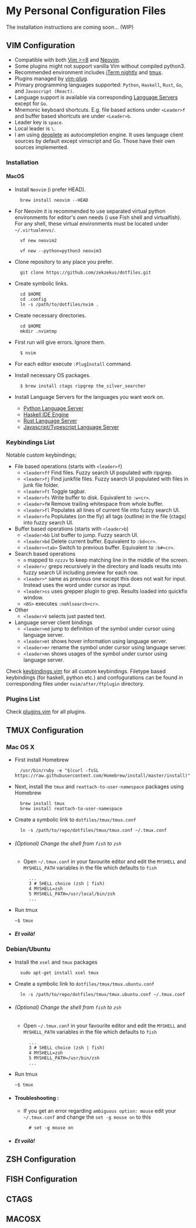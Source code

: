 # My Personal Configuration Files

The installation instructions are coming soon... (WIP)

## VIM Configuration

* Compatible with both [Vim >=8](https://www.vim.org/) and [Neovim](https://neovim.io/).
* Some plugins might not support vanilla Vim without compiled python3.
* Recommended environment includes [iTerm nightly](https://www.iterm2.com/downloads/nightly) and [tmux](https://tmux.github.io/).
* Plugins managed by [vim-plug](https://github.com/junegunn/vim-plug).
* Primary programming languages supported: `Python`, `Haskell`, `Rust`, `Go`, and `Javascript (React)`.
* Language support is available via corresponding [Language Servers](https://microsoft.github.io/language-server-protocol/implementors/servers/) except for `Go`.
* Mnemonic keyboard shortcuts. E.g. file based actions under `<Leader>f` and buffer based shortcuts are under `<Leader>b`.
* Leader key is `space`.
* Local leader is `\`.
* I am using [deoplete](https://github.com/Shougo/deoplete.nvim/) as autocompletion engine. It uses language client sources by default except vimscript and Go. Those have their own sources implemented.

### Installation

#### MacOS

* Install `Neovim` (i prefer HEAD).
        
        brew install neovim --HEAD

* For Neovim it is recommended to use separated virtual python environments for
  editor's own needs (i use Fish shell and virtualfish). For any shell, these
  virtual environments must be located under `~/.virtualenvs/`.

        vf new neovim2

        vf new --python=python3 neovim3

* Clone repository to any place you prefer.

        git clone https://github.com/zekzekus/dotfiles.git

* Create symbolic links.

        cd $HOME
        cd .config
        ln -s /path/to/dotfiles/nvim .

* Create necessary directories.

        cd $HOME
        mkdir .nvimtmp

* First run will give errors. Ignore them.

        $ nvim

* For each editor execute `:PlugInstall` command.

* Install necessary OS packages.

        $ brew install ctags ripgrep the_silver_searcher

* Install Language Servers for the languages you want work on.
    * [Python Language Server](https://github.com/palantir/python-language-server)
    * [Haskell IDE Engine](https://github.com/haskell/haskell-ide-engine)
    * [Rust Language Server](https://github.com/rust-lang-nursery/rls)
    * [Javascript/Typescript Language Server](https://github.com/sourcegraph/javascript-typescript-langserver)

### Keybindings List

Notable custom keybindings;

* File based operations (starts with `<leader>f`)
    * `<leader>ff` Find files. Fuzzy search UI populated with ripgrep.
    * `<leader>fj` Find junkfile files. Fuzzy search UI populated with files in junk file folder.
    * `<leader>ft` Toggle tagbar.
    * `<leader>fs` Write buffer to disk. Equivalent to `:w<cr>`.
    * `<leader>fW` Remove trailing whitespace from whole buffer.
    * `<leader>fl` Populates all lines of current file into fuzzy search UI.
    * `<leader>fo` Poplulates (on the fly) all tags (outline) in the file (ctags) into fuzzy search UI.
* Buffer based operations (starts with `<leader>b`)
    * `<leader>bb` List buffer to jump. Fuzzy search UI.
    * `<leader>bd` Delete current buffer. Equivalent to `:bd<cr>`.
    * `<leader><tab>` Switch to previous buffer. Equivalent to `:b#<cr>`.
* Search based operations
    * `n` mapped to `nzzzv` to keep matching line in the middle of the screen.
    * `<leader>/` greps recursively in the directory and loads results into fuzzy search UI including preview for each row.
    * `<leader>*` same as previous one except this does not wait for input. Instead uses the word under cursor as input.
    * `<leader>ss` uses grepper plugin to grep. Results loaded into quickfix window.
    * `<BS>` executes `:nohlsearch<cr>`.
* Other
    * `<leader>V` selects just pasted text.
* Language server client bindings
    * `<leader>md` jump to definition of the symbol under cursor using language server.
    * `<leader>mt` shows hover information using language server.
    * `<leader>mr` rename the symbol under cursor using language server.
    * `<leader>mn` shows usages of the symbol under cursor using language server.

Check [keybindings.vim](https://github.com/zekzekus/dotfiles/blob/master/nvim/keybindings.vim) for all custom
keybindings. Filetype based keybindings (for haskell, python etc.) and confogurations can be found in corresponding files under `nvim/after/ftplugin` directory.

### Plugins List

Check [plugins.vim](https://github.com/zekzekus/dotfiles/blob/master/nvim/plugins.vim) for all plugins. 

## TMUX Configuration

### Mac OS X

- First install Homebrew

        /usr/bin/ruby -e "$(curl -fsSL https://raw.githubusercontent.com/Homebrew/install/master/install)"

- Next, install the `tmux` and `reattach-to-user-namespace` packages using Homebrew

        brew install tmux
        brew install reattach-to-user-namespace
- Create a symbolic link to `dotfiles/tmux/tmux.conf`

        ln -s /path/to/repo/dotfiles/tmux/tmux.conf ~/.tmux.conf

- ###### (Optional) Change the shell from `fish` to `zsh`
    - Open `~/.tmux.conf` in your favourite editor and edit the `MYSHELL` and `MYSHELL_PATH` variables in the file which defaults to `fish`

            ...
            3 # SHELL choice (zsh | fish)
            4 MYSHELL=zsh
            5 MYSHELL_PATH=/usr/local/bin/zsh
            ...

- Run tmux

    `~$ tmux`

- ##### Et voilà!

### Debian/Ubuntu

- Install the `xsel` and `tmux` packages

        sudo apt-get install xsel tmux
- Create a symbolic link to `dotfiles/tmux/tmux.ubuntu.conf`

        ln -s /path/to/repo/dotfiles/tmux/tmux.ubuntu.conf ~/.tmux.conf

- ###### (Optional) Change the shell from `fish` to `zsh`
    - Open `~/.tmux.conf` in your favourite editor and edit the `MYSHELL` and `MYSHELL_PATH` variables in the file which defaults to `fish`

            ...
            3 # SHELL choice (zsh | fish)
            4 MYSHELL=zsh
            5 MYSHELL_PATH=/usr/bin/zsh
            ...

- Run tmux

    `~$ tmux`

- #### Troubleshooting :
    - If you get an error regarding `ambiguous option: mouse` edit your `~/.tmux.conf` and change the `set -g mouse on` to this

            # set -g mouse on

- ##### Et voilà!

## ZSH Configuration

## FISH Configuration

## CTAGS

## MACOSX
